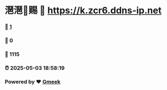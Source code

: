 # 潖潖🔭赐 :link: https://k.zcr6.ddns-ip.net 
### :page_facing_up: [1](https://k.zcr6.ddns-ip.net/tag.html) 
### :speech_balloon: 0 
### :hibiscus: 1115 
### :alarm_clock: 2025-05-03 18:58:19 
### Powered by :heart: [Gmeek](https://github.com/Meekdai/Gmeek)
